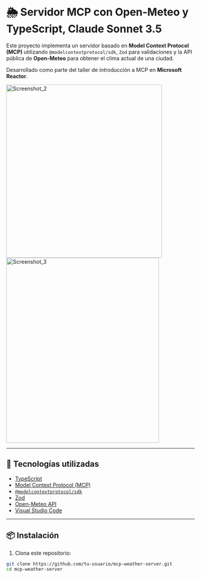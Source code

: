 # 🌦️ Servidor MCP con Open-Meteo y TypeScript, Claude Sonnet 3.5

Este proyecto implementa un servidor basado en **Model Context Protocol (MCP)** utilizando `@modelcontextprotocol/sdk`, `Zod` para validaciones y la API pública de **Open-Meteo** para obtener el clima actual de una ciudad.

Desarrollado como parte del taller de introducción a MCP en **Microsoft Reactor**.

<img width="416" height="463" alt="Screenshot_2" src="https://github.com/user-attachments/assets/a0d8ce60-dc7f-44e7-8d25-51bfa2545649" />

<img width="408" height="495" alt="Screenshot_3" src="https://github.com/user-attachments/assets/c6c57c1c-20e2-405a-bdf0-e9cabd09d146" />


---


## 🚀 Tecnologías utilizadas

- [TypeScript](https://www.typescriptlang.org/)
- [Model Context Protocol (MCP)](https://github.com/modelcontextprotocol)
- [`@modelcontextprotocol/sdk`](https://www.npmjs.com/package/@modelcontextprotocol/sdk)
- [Zod](https://zod.dev/)
- [Open-Meteo API](https://open-meteo.com/)
- [Visual Studio Code](https://code.visualstudio.com/)

---

## 📦 Instalación

1. Clona este repositorio:

```bash
git clone https://github.com/tu-usuario/mcp-weather-server.git
cd mcp-weather-server

